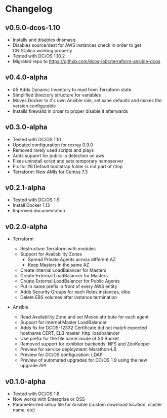 # Changelog

## v0.5.0-dcos-1.10

* Installs and disables dnsmasq
* Disables source/dest for AWS instances check in order to get CNI/Calico working properly
* Tested with DC/OS 1.10.2
* Migrated repo to https://github.com/dcos-labs/terraform-ansible-dcos

## v0.4.0-alpha

* #5 Adds Dynamic Inventory to read from Terraform state
* Simplified directory structure for variables
* Moves Docker to it's own Ansible role, set sane defaults and makes the version configurable
* Installs firewalld in order to proper disable it afterwards

## v0.3.0-alpha

* Tested with DC/OS 1.10
* Updated configuration for rexray 0.9.0
* Removed rarely used scripts and plays
* Adds support for public ip detection on aws
* Fixes uninstall script and sets temporary nameserver
* Fix for #8 Default bootstrap folder is not part of /tmp
* Terraform: New AMIs for Centos 7.3

## v0.2.1-alpha

* Tested with DC/OS 1.9
* Install Docker 1.13
* Improved documentation

## v0.2.0-alpha

* Terraform
  * Restructure Terraform with modules  
  * Support for Availability Zones
    * Spread Private Agents across different AZ
    * Keep Masters in the same AZ
  * Create Internal LoadBalancer for Masters
  * Create External LoadBalancer for Masters
  * Create External LoadBalancer for Public Agents
  * Put in name prefix in front of every AWS entity
  * Adds Security Groups for each Roles instances, elbs
  * Delete EBS volumes after instance termination

* Ansible
  * Read Availability Zone and set Mesos attribute for each agent
  * Support for internal Master LoadBalancer
  * Adds fix for DCOS-12332 Certificate did not match expected hostname CERT, ELB master_http_loadbalancer
  * Use prefix for the file name inside of S3 Bucket
  * Removed support for exhibitor backends: NFS and ZooKeeper
  * Preview for service deployment: Marathon-LB
  * Preview for DC/OS configuration: LDAP
  * Preview of automated upgrades for DC/OS 1.9 using the new upgrade API

## v0.1.0-alpha

* Tested with DC/OS 1.8
* Now works with Enterprise or OSS
* Parameterized setup file for Ansible (custom download location, cluster name, etc)
